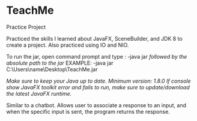 # TeachMe
Practice Project

Practiced the skills I learned about JavaFX, SceneBuilder, and JDK 8 to create a project.
Also practiced using IO and NIO.

To run the jar, open command prompt and type :
-java jar *followed by the absolute path to the jar*
EXAMPLE: -java jar C:\Users\name\Desktop\TeachMe.jar

*Make sure to keep your Java up to date. Minimum version: 1.8.0*
*If console show JavaFX toolkit error and fails to run, make sure to update/download the latest JavaFX runtime.*

Similar to a chatbot. Allows user to associate a response to an input, and when the specific input is sent, the program returns the
response.
